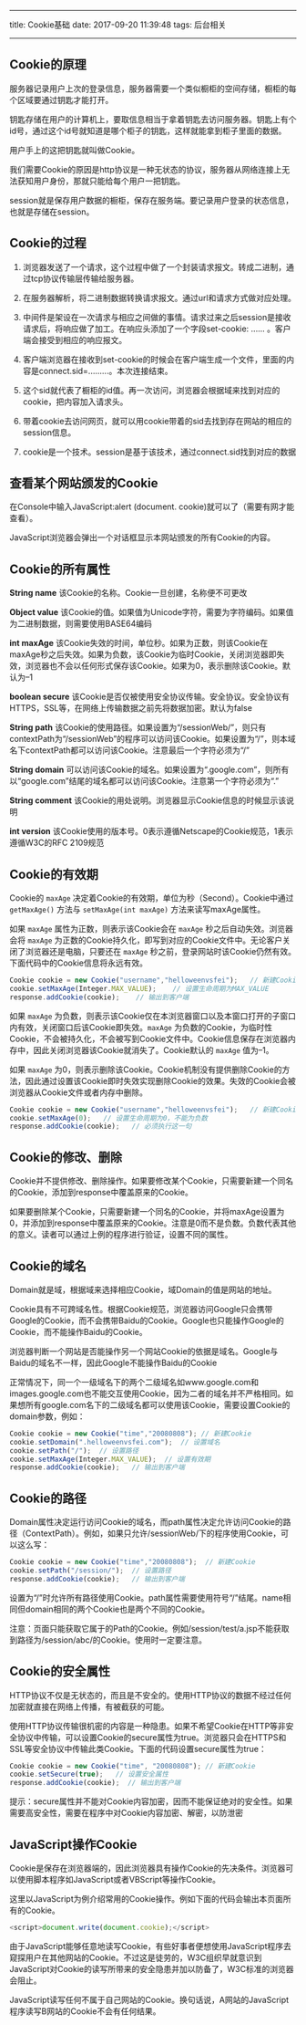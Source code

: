 
---

title: Cookie基础
date: 2017-09-20 11:39:48
tags: 后台相关

---

## Cookie的原理

服务器记录用户上次的登录信息，服务器需要一个类似橱柜的空间存储，橱柜的每个区域要通过钥匙才能打开。

钥匙存储在用户的计算机上，要取信息相当于拿着钥匙去访问服务器。钥匙上有个id号，通过这个id号就知道是哪个柜子的钥匙，这样就能拿到柜子里面的数据。

用户手上的这把钥匙就叫做Cookie。

我们需要Cookie的原因是http协议是一种无状态的协议，服务器从网络连接上无法获知用户身份，那就只能给每个用户一把钥匙。

session就是保存用户数据的橱柜，保存在服务端。要记录用户登录的状态信息，也就是存储在session。

## Cookie的过程

1. 浏览器发送了一个请求，这个过程中做了一个封装请求报文。转成二进制，通过tcp协议传输层传输给服务器。

2. 在服务器解析，将二进制数据转换请求报文。通过url和请求方式做对应处理。

3. 中间件是架设在一次请求与相应之间做的事情。请求过来之后session是接收请求后，将响应做了加工。在响应头添加了一个字段set-cookie: ......  。客户端会接受到相应的响应报文。

4. 客户端浏览器在接收到set-cookie的时候会在客户端生成一个文件，里面的内容是connect.sid=.........。本次连接结束。

5. 这个sid就代表了橱柜的id值。再一次访问，浏览器会根据域来找到对应的cookie，把内容加入请求头。

6. 带着cookie去访问网页，就可以用cookie带着的sid去找到存在网站的相应的session信息。

7. cookie是一个技术。session是基于该技术，通过connect.sid找到对应的数据


## 查看某个网站颁发的Cookie

在Console中输入JavaScript:alert (document. cookie)就可以了（需要有网才能查看）。

JavaScript浏览器会弹出一个对话框显示本网站颁发的所有Cookie的内容。

## Cookie的所有属性

**String name**
该Cookie的名称。Cookie一旦创建，名称便不可更改

**Object value**
该Cookie的值。如果值为Unicode字符，需要为字符编码。如果值为二进制数据，则需要使用BASE64编码

**int maxAge**
该Cookie失效的时间，单位秒。如果为正数，则该Cookie在maxAge秒之后失效。如果为负数，该Cookie为临时Cookie，关闭浏览器即失效，浏览器也不会以任何形式保存该Cookie。如果为0，表示删除该Cookie。默认为–1

**boolean secure**
该Cookie是否仅被使用安全协议传输。安全协议。安全协议有HTTPS，SSL等，在网络上传输数据之前先将数据加密。默认为false

**String path**
该Cookie的使用路径。如果设置为“/sessionWeb/”，则只有contextPath为“/sessionWeb”的程序可以访问该Cookie。如果设置为“/”，则本域名下contextPath都可以访问该Cookie。注意最后一个字符必须为“/”

**String domain**
可以访问该Cookie的域名。如果设置为“.google.com”，则所有以“google.com”结尾的域名都可以访问该Cookie。注意第一个字符必须为“.”

**String comment**
该Cookie的用处说明。浏览器显示Cookie信息的时候显示该说明

**int version**
该Cookie使用的版本号。0表示遵循Netscape的Cookie规范，1表示遵循W3C的RFC 2109规范

## Cookie的有效期

Cookie的 `maxAge` 决定着Cookie的有效期，单位为秒（Second）。Cookie中通过`getMaxAge()` 方法与 `setMaxAge(int maxAge)` 方法来读写maxAge属性。

如果 `maxAge` 属性为正数，则表示该Cookie会在 `maxAge` 秒之后自动失效。浏览器会将 `maxAge` 为正数的Cookie持久化，即写到对应的Cookie文件中。无论客户关闭了浏览器还是电脑，只要还在 `maxAge` 秒之前，登录网站时该Cookie仍然有效。下面代码中的Cookie信息将永远有效。

```js
Cookie cookie = new Cookie("username","helloweenvsfei");   // 新建Cookie
cookie.setMaxAge(Integer.MAX_VALUE);    // 设置生命周期为MAX_VALUE
response.addCookie(cookie);    // 输出到客户端
```

如果 `maxAge` 为负数，则表示该Cookie仅在本浏览器窗口以及本窗口打开的子窗口内有效，关闭窗口后该Cookie即失效。`maxAge` 为负数的Cookie，为临时性Cookie，不会被持久化，不会被写到Cookie文件中。Cookie信息保存在浏览器内存中，因此关闭浏览器该Cookie就消失了。Cookie默认的 `maxAge` 值为–1。

如果 `maxAge` 为0，则表示删除该Cookie。Cookie机制没有提供删除Cookie的方法，因此通过设置该Cookie即时失效实现删除Cookie的效果。失效的Cookie会被浏览器从Cookie文件或者内存中删除。

```js
Cookie cookie = new Cookie("username","helloweenvsfei");   // 新建Cookie
cookie.setMaxAge(0);   // 设置生命周期为0，不能为负数
response.addCookie(cookie);   // 必须执行这一句
```

## Cookie的修改、删除

Cookie并不提供修改、删除操作。如果要修改某个Cookie，只需要新建一个同名的Cookie，添加到response中覆盖原来的Cookie。

如果要删除某个Cookie，只需要新建一个同名的Cookie，并将maxAge设置为0，并添加到response中覆盖原来的Cookie。注意是0而不是负数。负数代表其他的意义。读者可以通过上例的程序进行验证，设置不同的属性。

## Cookie的域名

Domain就是域，根据域来选择相应Cookie，域Domain的值是网站的地址。

Cookie具有不可跨域名性。根据Cookie规范，浏览器访问Google只会携带Google的Cookie，而不会携带Baidu的Cookie。Google也只能操作Google的Cookie，而不能操作Baidu的Cookie。

浏览器判断一个网站是否能操作另一个网站Cookie的依据是域名。Google与Baidu的域名不一样，因此Google不能操作Baidu的Cookie

正常情况下，同一个一级域名下的两个二级域名如www.google.com和images.google.com也不能交互使用Cookie，因为二者的域名并不严格相同。如果想所有google.com名下的二级域名都可以使用该Cookie，需要设置Cookie的domain参数，例如：

```js
Cookie cookie = new Cookie("time","20080808"); // 新建Cookie
cookie.setDomain(".helloweenvsfei.com");  // 设置域名
cookie.setPath("/");  // 设置路径
cookie.setMaxAge(Integer.MAX_VALUE);  // 设置有效期
response.addCookie(cookie);   // 输出到客户端
```

## Cookie的路径

Domain属性决定运行访问Cookie的域名，而path属性决定允许访问Cookie的路径（ContextPath）。例如，如果只允许/sessionWeb/下的程序使用Cookie，可以这么写：

```js
Cookie cookie = new Cookie("time","20080808");  // 新建Cookie
cookie.setPath("/session/");  // 设置路径
response.addCookie(cookie);   // 输出到客户端
```

设置为“/”时允许所有路径使用Cookie。path属性需要使用符号“/”结尾。name相同但domain相同的两个Cookie也是两个不同的Cookie。

注意：页面只能获取它属于的Path的Cookie。例如/session/test/a.jsp不能获取到路径为/session/abc/的Cookie。使用时一定要注意。
     
## Cookie的安全属性

HTTP协议不仅是无状态的，而且是不安全的。使用HTTP协议的数据不经过任何加密就直接在网络上传播，有被截获的可能。

使用HTTP协议传输很机密的内容是一种隐患。如果不希望Cookie在HTTP等非安全协议中传输，可以设置Cookie的secure属性为true。浏览器只会在HTTPS和SSL等安全协议中传输此类Cookie。下面的代码设置secure属性为true：

```js
Cookie cookie = new Cookie("time", "20080808"); // 新建Cookie
cookie.setSecure(true);   // 设置安全属性
response.addCookie(cookie);  // 输出到客户端
```

提示：secure属性并不能对Cookie内容加密，因而不能保证绝对的安全性。如果需要高安全性，需要在程序中对Cookie内容加密、解密，以防泄密
    
## JavaScript操作Cookie

Cookie是保存在浏览器端的，因此浏览器具有操作Cookie的先决条件。浏览器可以使用脚本程序如JavaScript或者VBScript等操作Cookie。

这里以JavaScript为例介绍常用的Cookie操作。例如下面的代码会输出本页面所有的Cookie。

```js
<script>document.write(document.cookie);</script>
```

由于JavaScript能够任意地读写Cookie，有些好事者便想使用JavaScript程序去窥探用户在其他网站的Cookie。不过这是徒劳的，W3C组织早就意识到JavaScript对Cookie的读写所带来的安全隐患并加以防备了，W3C标准的浏览器会阻止。

JavaScript读写任何不属于自己网站的Cookie。换句话说，A网站的JavaScript程序读写B网站的Cookie不会有任何结果。
    
    
    



















